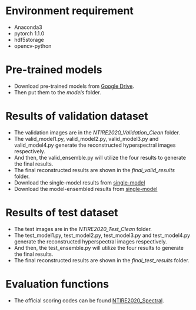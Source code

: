 # Environment requirement
- Anaconda3 
- pytorch 1.1.0 
- hdf5storage 
- opencv-python 

# Pre-trained models
- Download pre-trained models from [Google Drive](https://drive.google.com/drive/folders/1njWoW5PmJVvLGbV362ioucOk0OEhjkAJ?usp=sharing).
- Then put them to the *models* folder.

# Results of validation dataset
- The validation images are in the *NTIRE2020_Validation_Clean* folder.
- The valid_model1.py, valid_model2.py, valid_model3.py and valid_model4.py generate the reconstructed hyperspectral images respectively.
- And then, the valid_ensemble.py will utilize the four results to generate the final results.
- The final reconstructed results are shown in the *final_valid_results* folder.
- Download the single-model results from [single-model](https://drive.google.com/drive/folders/1Hhu6f-0otFTHoITItBdPPvhk3w2N9YEA?usp=sharing)
- Download the model-ensembled results from [single-model](https://drive.google.com/drive/folders/1iKOa3pn89WfyG2bjQZK76t9JhGmcPec2?usp=sharing)

# Results of test dataset
- The test images are in the *NTIRE2020_Test_Clean* folder.
- The test_model1.py, test_model2.py, test_model3.py and test_model4.py generate the reconstructed hyperspectral images respectively.
- And then, the test_ensemble.py will utilize the four results to generate the final results.
- The final reconstructed results are shown in the *final_test_results* folder.

# Evaluation functions
- The official scoring codes can be found [NTIRE2020_Spectral](https://github.com/boazarad/NTIRE2020_spectral).
